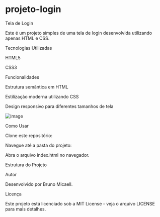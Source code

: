 # projeto-login
 Tela de Login

Este é um projeto simples de uma tela de login desenvolvida utilizando apenas HTML e CSS.

Tecnologias Utilizadas

HTML5

CSS3

Funcionalidades

Estrutura semântica em HTML

Estilização moderna utilizando CSS

Design responsivo para diferentes tamanhos de tela

![image](https://github.com/user-attachments/assets/0caf3d03-f720-4c09-a132-ca0e6afbe784)

Como Usar

Clone este repositório:

Navegue até a pasta do projeto:

Abra o arquivo index.html no navegador.

Estrutura do Projeto

Autor

Desenvolvido por Bruno Micaell.

Licença

Este projeto está licenciado sob a MIT License - veja o arquivo LICENSE para mais detalhes.



